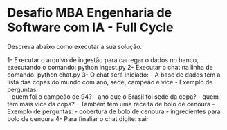 # Desafio MBA Engenharia de Software com IA - Full Cycle

Descreva abaixo como executar a sua solução.

1- Executar o arquivo de ingestão para carregar o dados no banco, executando o comando:
python ingest.py
2- Executar o chat na linha de comando: python chat.py
3- O chat será iniciado:
    - A base de dados tem a lista das copas do mundo com ano, sede, campeão e vice
        - Exemplo de perguntas:  
            - quem foi o campeão de 94?
            - ano que o Brasil foi sede da copa?
            - quem tem mais vice da copa?
    - Também tem uma  receita de bolo de cenoura
        - Exemplo de perguntas:
            - cobertura de bolo de cenoura
            - ingredientes para bolo de cenoura
4- Para finaliar o chat digite: sair
